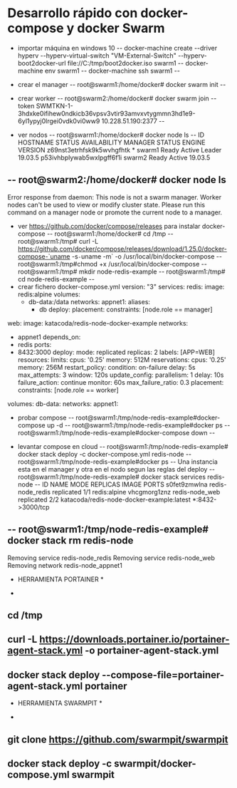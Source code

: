 # Desarrollo rápido con docker-compose y docker Swarm

* importar máquina en windows 10
--
docker-machine create --driver hyperv --hyperv-virtual-switch "VM-External-Switch" --hyperv-boot2docker-url file://C:/tmp/boot2docker.iso swarm1
--
docker-machine env swarm1
--
docker-machine ssh swarm1
--

* crear el manager
--
root@swarm1:/home/docker# docker swarm init
--

* crear worker
--
root@swarm2:/home/docker# docker swarm join --token SWMTKN-1-3hdxke0ifihew0ndkicb36vpsv3vtir93amvxvtygmmn3hd1e9-6yl1ypyj0lrgei0vdk0vi0ww9 10.228.51.190:2377
--

* ver nodos
--
root@swarm1:/home/docker# docker node ls
--
ID                            HOSTNAME            STATUS              AVAILABILITY        MANAGER STATUS      ENGINE VERSION
z69nst3etrhfsk9k5wvhgfhtk *   swarm1              Ready               Active              Leader              19.03.5
p53ivhbplywab5wxlpgff6f1i     swarm2              Ready               Active                                  19.03.5

--
root@swarm2:/home/docker# docker node ls
--
Error response from daemon: This node is not a swarm manager. Worker nodes can't be used to view or modify cluster state. Please run this command on a manager 
node or promote the current node to a manager.

* ver https://github.com/docker/compose/releases para instalar docker-compose
--
root@swarm1:/home/docker# cd /tmp
--
root@swarm1:/tmp# curl -L https://github.com/docker/compose/releases/download/1.25.0/docker-compose-`uname -s`-`uname -m` -o /usr/local/bin/docker-compose
--
root@swarm1:/tmp#chmod +x /usr/local/bin/docker-compose
--
root@swarm1:/tmp# mkdir node-redis-example
--
root@swarm1:/tmp# cd node-redis-example
--
* crear fichero docker-compose.yml
version: "3"
services:
 redis:
  image: redis:alpine
  volumes:
   - db-data:/data
  networks:
   appnet1:
    aliases:
     - db
  deploy:
   placement:
    constraints: [node.role == manager]

 web:
  image: katacoda/redis-node-docker-example
  networks:
   - appnet1
  depends_on:
   - redis
  ports:
   - 8432:3000
  deploy:
   mode: replicated
   replicas: 2
   labels: [APP=WEB]
   resources:
    limits:
     cpus: '0.25'
     memory: 512M
    reservations:
     cpus: '0.25'
     memory: 256M
   restart_policy:
     condition: on-failure
     delay: 5s
     max_attempts: 3
     window: 120s
   update_config:
     parallelism: 1
     delay: 10s
     failure_action: continue
     monitor: 60s
     max_failure_ratio: 0.3
   placement:
     constraints: [node.role == worker]

volumes:
 db-data:
networks:
 appnet1:
 
* probar compose
--
root@swarm1:/tmp/node-redis-example#docker-compose up -d 
--
root@swarm1:/tmp/node-redis-example#docker ps
--
root@swarm1:/tmp/node-redis-example#docker-compose down
--

* levantar compose en cloud
--
root@swarm1:/tmp/node-redis-example# docker stack deploy -c docker-compose.yml redis-node
-- 
root@swarm1:/tmp/node-redis-example#docker ps
--
Una instancia esta en el manager y otra en el nodo segun las reglas del deploy
--
root@swarm1:/tmp/node-redis-example# docker stack services redis-node
--
ID                  NAME                MODE                REPLICAS            IMAGE                                       PORTS
s0fet9zmwlna        redis-node_redis    replicated          1/1                 redis:alpine
vhcgmorg1znz        redis-node_web      replicated          2/2                 katacoda/redis-node-docker-example:latest   *:8432->3000/tcp

--
root@swarm1:/tmp/node-redis-example# docker stack rm redis-node
--
Removing service redis-node_redis
Removing service redis-node_web
Removing network redis-node_appnet1

* HERRAMIENTA PORTAINER *
-
cd /tmp
-
curl -L https://downloads.portainer.io/portainer-agent-stack.yml -o portainer-agent-stack.yml
-
docker stack deploy --compose-file=portainer-agent-stack.yml portainer
-
* HERRAMIENTA SWARMPIT *
-
git clone https://github.com/swarmpit/swarmpit
-
docker stack deploy -c swarmpit/docker-compose.yml swarmpit
-
